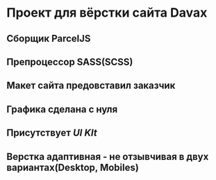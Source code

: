# Проект для вёрстки сайта Davax 

## Cборщик ParcelJS 
## Препроцессор SASS(SCSS)
## Макет сайта предовставил заказчик
## Графика сделана с нуля
## Присутствует _UI KIt_
## Верстка адаптивная - не отзывчивая в двух вариантах(Desktop, Mobiles)
